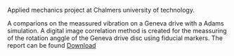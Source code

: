 Applied mechanics project at Chalmers university of technology. 

A comparions on the meassured vibration on a Geneva drive with a Adams simulation. A digital image correlation method is created for the meassuring of the rotation anggle of the Geneva drive disc using fiducial markers. 
The report can be found [Download](https://github.com/gurrajo/Geneva/blob/master/Slutrapport___Geneva_Drive.pdf)

